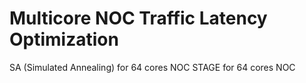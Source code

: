 # Multicore NOC Traffic Latency Optimization
SA (Simulated Annealing) for 64 cores NOC
STAGE for 64 cores NOC
